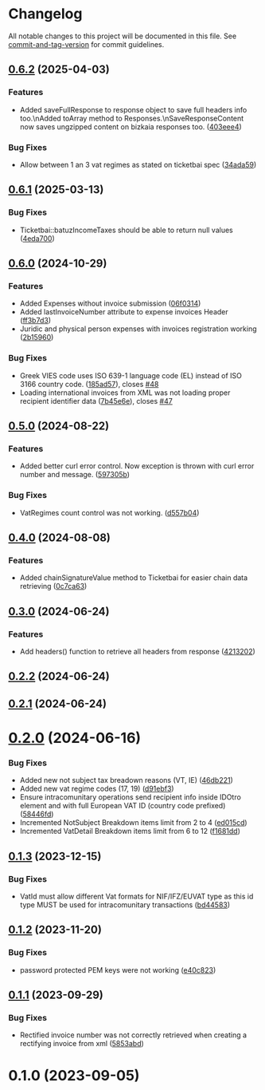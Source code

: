 # Changelog

All notable changes to this project will be documented in this file. See [commit-and-tag-version](https://github.com/absolute-version/commit-and-tag-version) for commit guidelines.

## [0.6.2](https://github.com/Barnetik/tbai-php-lib/compare/v0.6.1...v0.6.2) (2025-04-03)


### Features

* Added saveFullResponse to response object to save full headers info too.\nAdded toArray method to Responses.\nSaveResponseContent now saves ungzipped content on bizkaia responses too. ([403eee4](https://github.com/Barnetik/tbai-php-lib/commit/403eee433e32993f5ed46f8c1408288fc542a275))


### Bug Fixes

* Allow between 1 an 3 vat regimes as stated on ticketbai spec ([34ada59](https://github.com/Barnetik/tbai-php-lib/commit/34ada59dcdd287cfff77c198774eb3868e163e7e))

## [0.6.1](https://github.com/Barnetik/tbai-php-lib/compare/v0.6.0...v0.6.1) (2025-03-13)


### Bug Fixes

* Ticketbai::batuzIncomeTaxes should be able to return null values ([4eda700](https://github.com/Barnetik/tbai-php-lib/commit/4eda7004b4c8d3700e5c92943da660f6078bc9ad))

## [0.6.0](https://github.com/Barnetik/tbai-php-lib/compare/v0.5.0...v0.6.0) (2024-10-29)


### Features

* Added Expenses without invoice submission ([06f0314](https://github.com/Barnetik/tbai-php-lib/commit/06f0314e6c0443bfdcec03dbaa08105db730ff54))
* Added lastInvoiceNumber attribute to expense invoices Header ([ff3b7d3](https://github.com/Barnetik/tbai-php-lib/commit/ff3b7d3c5542d6af451b7b454aeb94a9d60a4243))
* Juridic and physical person expenses with invoices registration working ([2b15960](https://github.com/Barnetik/tbai-php-lib/commit/2b15960e10b0143775b32f601bbc85e545dcf392))


### Bug Fixes

* Greek VIES code uses ISO 639-1 language code (EL) instead of ISO 3166 country code. ([185ad57](https://github.com/Barnetik/tbai-php-lib/commit/185ad572d9b0f3a3f6bc808d6bb0ff4a84c4ea8e)), closes [#48](https://github.com/Barnetik/tbai-php-lib/issues/48)
* Loading international invoices from XML was not loading proper recipient identifier data ([7b45e6e](https://github.com/Barnetik/tbai-php-lib/commit/7b45e6ecb9ae861063c1f0796b4738199ef15c2e)), closes [#47](https://github.com/Barnetik/tbai-php-lib/issues/47)

## [0.5.0](https://github.com/Barnetik/tbai-php-lib/compare/v0.4.0...v0.5.0) (2024-08-22)


### Features

* Added better curl error control. Now exception is thrown with curl error number and message. ([597305b](https://github.com/Barnetik/tbai-php-lib/commit/597305b955f39a06a0dd7863a09ca67f9c1bc2ab))


### Bug Fixes

* VatRegimes count control was not working. ([d557b04](https://github.com/Barnetik/tbai-php-lib/commit/d557b048e067e21ad797811550e97368e22cf6bb))

## [0.4.0](https://github.com/Barnetik/tbai-php-lib/compare/v0.3.0...v0.4.0) (2024-08-08)


### Features

* Added chainSignatureValue method to Ticketbai for easier chain data retrieving ([0c7ca63](https://github.com/Barnetik/tbai-php-lib/commit/0c7ca635e35489c77b45298442f5f44eaaec9666))

## [0.3.0](https://github.com/Barnetik/tbai-php-lib/compare/v0.2.2...v0.3.0) (2024-06-24)


### Features

* Add headers() function to retrieve all headers from response ([4213202](https://github.com/Barnetik/tbai-php-lib/commit/42132020d21f68f17218763dbafcf87d4884968e))

## [0.2.2](https://github.com/Barnetik/tbai-php-lib/compare/v0.2.1...v0.2.2) (2024-06-24)

## [0.2.1](https://github.com/Barnetik/tbai-php-lib/compare/v0.2.0...v0.2.1) (2024-06-24)



# [0.2.0](https://github.com/Barnetik/tbai-php-lib/compare/v0.1.3...v0.2.0) (2024-06-16)


### Bug Fixes

* Added new not subject tax breadown reasons (VT, IE) ([46db221](https://github.com/Barnetik/tbai-php-lib/commit/46db2213f63c371eaf38aea365016d5c690586c2))
* Added new vat regime codes (17, 19) ([d91ebf3](https://github.com/Barnetik/tbai-php-lib/commit/d91ebf368fcb13c740e5193c2ef566f28e502eac))
* Ensure intracomunitary operations send recipient info inside IDOtro element and with full European VAT ID (country code prefixed) ([58446fd](https://github.com/Barnetik/tbai-php-lib/commit/58446fdc30e47ff572e010d400ba231aa3eebb57))
* Incremented NotSubject Breakdown items limit from 2 to 4 ([ed015cd](https://github.com/Barnetik/tbai-php-lib/commit/ed015cd37bf14aed602d0b8701c3d482c4b46d41))
* Incremented VatDetail Breakdown items limit from 6 to 12 ([f1681dd](https://github.com/Barnetik/tbai-php-lib/commit/f1681ddb612c7df814da5071c3f0aeae74eb5ea9))



## [0.1.3](https://github.com/Barnetik/tbai-php-lib/compare/v0.1.2...v0.1.3) (2023-12-15)


### Bug Fixes

* VatId must allow different Vat formats for NIF/IFZ/EUVAT type as this id type MUST be used for intracomunitary transactions ([bd44583](https://github.com/Barnetik/tbai-php-lib/commit/bd445838ecb74c9aa9d8379d0d1b3339661bf664))



## [0.1.2](https://github.com/Barnetik/tbai-php-lib/compare/v0.1.1...v0.1.2) (2023-11-20)


### Bug Fixes

* password protected PEM keys were not working ([e40c823](https://github.com/Barnetik/tbai-php-lib/commit/e40c8230b4962e20a862225685c8f34ea7f50699))



## [0.1.1](https://github.com/Barnetik/tbai-php-lib/compare/v0.1.0...v0.1.1) (2023-09-29)


### Bug Fixes

* Rectified invoice number was not correctly retrieved when creating a rectifying invoice from xml ([5853abd](https://github.com/Barnetik/tbai-php-lib/commit/5853abd7980766072161d4cfa57e364730c9aa53))



# 0.1.0 (2023-09-05)
